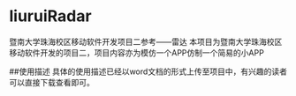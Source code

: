 # liuruiRadar
暨南大学珠海校区移动软件开发项目二参考——雷达
本项目为暨南大学珠海校区移动软件开发的项目二，项目内容亦为模仿一个APP仿制一个简易的小APP

##使用描述
具体的使用描述已经以word文档的形式上传至项目中，有兴趣的读者可以直接下载查看即可。

